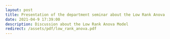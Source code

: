 ```yaml
---
layout: post
title: Presentation of the department seminar about the Low Rank Anova Model
date: 2021-04-9 17:39:00
description: Discussion about the Low Rank Anova Model
redirect: /assets/pdf/low_rank_anova.pdf
---
```

